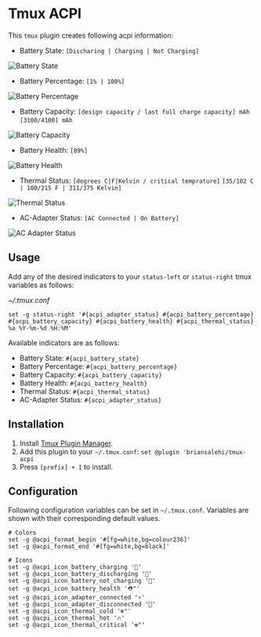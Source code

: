 # Tmux ACPI

This `tmux` plugin creates following acpi information:

- Battery State: `[Discharing | Charging | Not Charging]`

![Battery State](images/battery-state.png)

- Battery Percentage: `[1% | 100%]`

![Battery Percentage](images/battery-percentage.png)

- Battery Capacity: `[design capacity / last full charge capacity] mAh` `[3100/4100] mAh`

![Battery Capacity](images/battery-capacity.png)

- Battery Health: `[89%]`

![Battery Health](images/battery-health.png)

- Thermal Status: `[degrees C|F|Kelvin / critical temprature]` `[35/102 C | 100/215 F | 311/375 Kelvin]`

![Thermal Status](images/thermal-status.png)

- AC-Adapter Status: `[AC Connected | On Battery]`

![AC Adapter Status](images/ac-adapter-status.png)

## Usage

Add any of the desired indicators to your `status-left` or `status-right` tmux variables as follows:

*~/.tmux.conf*
```
set -g status-right '#{acpi_adapter_status} #{acpi_battery_percentage} #{acpi_battery_capacity} #{acpi_battery_health} #{acpi_thermal_status} %a %Y-%m-%d %H:%M'
```

Available indicators are as follows:

- Battery State: `#{acpi_battery_state}`
- Battery Percentage: `#{acpi_battery_percentage}`
- Battery Capacity: `#{acpi_battery_capacity}`
- Battery Health: `#{acpi_battery_health}`
- Thermal Status: `#{acpi_thermal_status}`
- AC-Adapter Status: `#{acpi_adapter_status}`

## Installation

1. Install [Tmux Plugin Manager](https://github.com/tmux-plugins/tpm).
2. Add this plugin to your `~/.tmux.conf`: `set @plugin 'briansalehi/tmux-acpi`
3. Press `[prefix] + I` to install.

## Configuration

Following configuration variables can be set in `~/.tmux.conf`.
Variables are shown with their corresponding default values.

```
# Colors
set -g @acpi_format_begin '#[fg=white,bg=colour236]'
set -g @acpi_format_end '#[fg=white,bg=black]'

# Icons
set -g @acpi_icon_battery_charging '🔋'
set -g @acpi_icon_battery_discharging '🪫'
set -g @acpi_icon_battery_not_charging '🔋'
set -g @acpi_icon_battery_health '⛑"'
set -g @acpi_icon_adapter_connected '⚡️'
set -g @acpi_icon_adapter_disconnected '🔌'
set -g @acpi_icon_thermal_cold '❄️"'
set -g @acpi_icon_thermal_hot '🔥'
set -g @acpi_icon_thermal_critical '☢️"'
```
